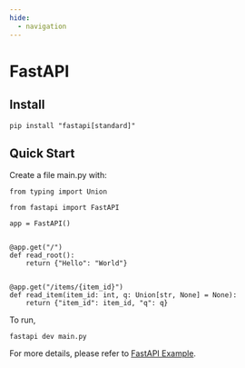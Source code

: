 ```yaml
---
hide:
  - navigation
---
```

# FastAPI

## Install

```
pip install "fastapi[standard]"
```

## Quick Start

Create a file main.py with:

```
from typing import Union

from fastapi import FastAPI

app = FastAPI()


@app.get("/")
def read_root():
    return {"Hello": "World"}


@app.get("/items/{item_id}")
def read_item(item_id: int, q: Union[str, None] = None):
    return {"item_id": item_id, "q": q}
```

To run,
```
fastapi dev main.py
```

For more details, please refer to [FastAPI Example](https://fastapi.tiangolo.com/#example).